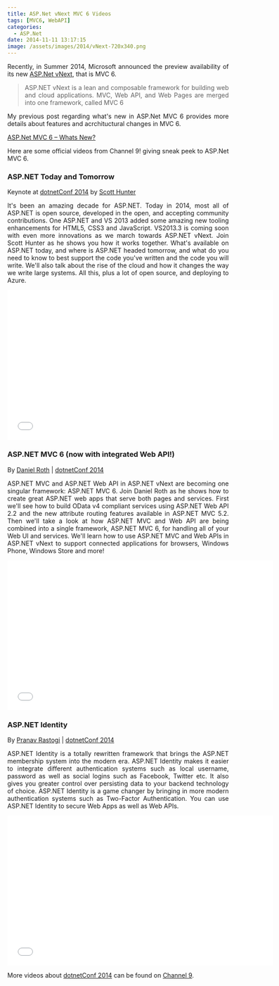 ```yaml
---
title: ASP.Net vNext MVC 6 Videos
tags: [MVC6, WebAPI]
categories:
  - ASP.Net
date: 2014-11-11 13:17:15
image: /assets/images/2014/vNext-720x340.png
---
```

<p style="text-align: justify;">Recently, in Summer 2014, Microsoft announced the preview availability of its new <a href="http://www.asp.net/vnext" target="_blank">ASP.Net vNext</a>, that is MVC 6.</p>
<blockquote>
<p style="text-align: justify;">ASP.NET vNext is a lean and composable framework for building web and cloud applications. MVC, Web API, and Web Pages are merged into one framework, called MVC 6</p>
</blockquote>
<p style="text-align: justify;">My previous post  regarding what's new in ASP.Net MVC 6 provides more details about features and acrchituctural changes in  MVC 6.</p>
<p><div class="alert alert-success" role="alert"><a title="ASP.Net MVC 6 – Whats New?" href="http://blog.pbdesk.com/2014/asp-net-mvc-6-whats-new/" target="_blank">ASP.Net MVC 6 – Whats New?</a></div></p>
<p style="text-align: justify;">Here are some official videos from Channel 9! giving sneak peek to ASP.Net MVC 6.</p>
<h3>ASP.NET Today and Tomorrow</h3>
<p>Keynote at <a href="http://channel9.msdn.com/Events/dotnetConf" target="_blank">dotnetConf 2014</a> by <a href="http://channel9.msdn.com/Events/Speakers/Scott-Hunter" target="_blank">Scott Hunter</a></p>
<p style="text-align: justify;"> It's been an amazing decade for ASP.NET. Today in 2014, most all of ASP.NET is open source, developed in the open, and accepting community contributions. One ASP.NET and VS 2013 added some amazing new tooling enhancements for HTML5, CSS3 and JavaScript. VS2013.3 is coming soon with even more innovations as we march towards ASP.NET vNext. Join Scott Hunter as he shows you how it works together. What's available on ASP.NET today, and where is ASP.NET headed tomorrow, and what do you need to know to best support the code you've written and the code you will write. We'll also talk about the rise of the cloud and how it changes the way we write large systems. All this, plus a lot of open source, and deploying to Azure.</p>
<p><iframe width="300" height="150" style="height: 340px; width: 605px;" src="//channel9.msdn.com/Events/dotnetConf/2014/State-of-ASP-NET/player?h=340&amp;w=605&amp;format=html5" allowfullscreen="allowfullscreen" frameborder="0" scrolling="no"></iframe></p>
<h3>ASP.NET MVC 6 (now with integrated Web API!)</h3>
<p>By  <a href="http://channel9.msdn.com/Events/Speakers/daniel-roth" target="_blank">Daniel Roth</a> | <a href="http://channel9.msdn.com/Events/dotnetConf" target="_blank">dotnetConf 2014</a></p>
<p style="text-align: justify;">ASP.NET MVC and ASP.NET Web API in ASP.NET vNext are becoming one singular framework: ASP.NET MVC 6. Join Daniel Roth as he shows how to create great ASP.NET web apps that serve both pages and services. First we'll see how to build OData v4 compliant services using ASP.NET Web API 2.2 and the new attribute routing features available in ASP.NET MVC 5.2. Then we'll take a look at how ASP.NET MVC and Web API are being combined into a single framework, ASP.NET MVC 6, for handling all of your Web UI and services. We'll learn how to use ASP.NET MVC and Web APIs in ASP.NET vNext to support connected applications for browsers, Windows Phone, Windows Store and more!</p>
<p><iframe width="300" height="150" style="height: 340px; width: 605px;" src="//channel9.msdn.com/Events/dotnetConf/2014/MVC-6/player?h=340&amp;w=605&amp;format=html5" allowfullscreen="allowfullscreen" frameborder="0" scrolling="no"></iframe></p>
<h3>ASP.NET Identity</h3>
<p>By <a href="http://channel9.msdn.com/Events/Speakers/pranav-rastogi" target="_blank">Pranav Rastogi</a> | <a href="http://channel9.msdn.com/Events/dotnetConf" target="_blank">dotnetConf 2014</a></p>
<p style="text-align: justify;"> ASP.NET Identity is a totally rewritten framework that brings the ASP.NET membership system into the modern era. ASP.NET Identity makes it easier to integrate different authentication systems such as local username, password as well as social logins such as Facebook, Twitter etc. It also gives you greater control over persisting data to your backend technology of choice. ASP.NET Identity is a game changer by bringing in more modern authentication systems such as Two-Factor Authentication. You can use ASP.NET Identity to secure Web Apps as well as Web APIs.</p>
<p><iframe width="300" height="150" style="height: 340px; width: 605px;" src="//channel9.msdn.com/Events/dotnetConf/2014/ASP-NET-Identity-Security/player?h=340&amp;w=605&amp;format=html5" allowfullscreen="allowfullscreen" frameborder="0" scrolling="no"></iframe></p>
<p><div class="alert alert-info" role="alert">More videos about <a href="http://www.dotnetconf.net/" target="_blank">dotnetConf 2014</a> can be found on <a href="http://channel9.msdn.com/Events/dotnetConf" target="_blank">Channel 9</a>.</div></p>